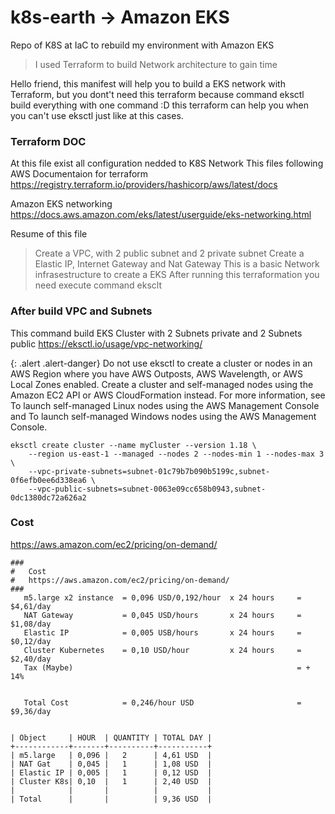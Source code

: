 # k8s-earth -> Amazon EKS
Repo of K8S at IaC to rebuild my environment with Amazon EKS

> I used Terraform to build Network architecture to gain time

Hello friend, this manifest will help you to build a EKS network with Terraform,
but you dont't need this terraform because command eksctl build everything with one command :D
this terraform can help you when you can't use eksctl just like at this cases.


### Terraform DOC
At this file exist all configuration nedded to K8S Network
This files following AWS Documentaion for terraform
https://registry.terraform.io/providers/hashicorp/aws/latest/docs

Amazon EKS networking
https://docs.aws.amazon.com/eks/latest/userguide/eks-networking.html


Resume of this file

>Create a VPC, with 2 public subnet and 2 private subnet
>Create a Elastic IP, Internet Gateway and Nat Gateway
>This is a basic Network infrasestructure to create a EKS
>After running this terraformation you need execute command eksclt

### After build VPC and Subnets
This command build EKS Cluster with 2 Subnets private and 2 Subnets public
https://eksctl.io/usage/vpc-networking/

{: .alert .alert-danger}
 Do not use eksctl to create a cluster or nodes in an AWS Region where you have AWS Outposts, AWS Wavelength, or AWS Local Zones enabled. Create a cluster and self-managed nodes using the Amazon EC2 API or AWS CloudFormation instead. For more information, see To launch self-managed Linux nodes using the AWS Management Console and To launch self-managed Windows nodes using the AWS Management Console.


```
eksctl create cluster --name myCluster --version 1.18 \
    --region us-east-1 --managed --nodes 2 --nodes-min 1 --nodes-max 3 \
    --vpc-private-subnets=subnet-01c79b7b090b5199c,subnet-0f6efb0ee6d338ea6 \
    --vpc-public-subnets=subnet-0063e09cc658b0943,subnet-0dc1380dc72a626a2
```

### Cost
https://aws.amazon.com/ec2/pricing/on-demand/

```
###
#   Cost
#   https://aws.amazon.com/ec2/pricing/on-demand/
###
   m5.large x2 instance  = 0,096 USD/0,192/hour  x 24 hours     = $4,61/day
   NAT Gateway           = 0,045 USD/hours       x 24 hours     = $1,08/day
   Elastic IP            = 0,005 USB/hours       x 24 hours     = $0,12/day
   Cluster Kubernetes    = 0,10 USD/hour         x 24 hours     = $2,40/day
   Tax (Maybe)                                                  = + 14%

   
   Total Cost            = 0,246/hour USD                       = $9,36/day


| Object     | HOUR  | QUANTITY | TOTAL DAY |
+------------+-------+----------+-----------+
| m5.large   | 0,096 |   2      | 4,61 USD  |
| NAT Gat    | 0,045 |   1      | 1,08 USD  |
| Elastic IP | 0,005 |   1      | 0,12 USD  |
| Cluster K8s| 0,10  |   1      | 2,40 USD  |
|            |       |          |           |
| Total      |       |          | 9,36 USD  |
```
